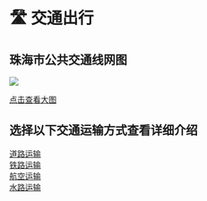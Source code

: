 # 🛣️ 交通出行

## 珠海市公共交通线网图

<!--
<div style="width: 200px; text-align: center;">
<a href="https://cdn.jsdelivr.net/gh/PhoenixTechProject/HandbookPicBed/map/system_map.svg" target="_blank">
  <img src="https://cdn.jsdelivr.net/gh/PhoenixTechProject/HandbookPicBed/pic/system_map_preview.jpg" alt="" width="200" />
  <p style="font-size: 14px; color: gray; ">点击查看大图</p>
</a>
</div>
-->

![](https://cdn.jsdelivr.net/gh/PhoenixTechProject/HandbookPicBed/map/system_map.svg)

[点击查看大图](https://cdn.jsdelivr.net/gh/PhoenixTechProject/HandbookPicBed/map/system_map.svg)


## 选择以下交通运输方式查看详细介绍
[道路运输](./road.md)
<br>
[铁路运输](./rail.md)
<br>
[航空运输](./air.md)
<br>
[水路运输](./waterborne.md)
<br>